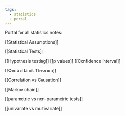 ```yaml
---
tags:
  - statistics
  - portal
---
```

Portal for all statistics notes:

[[Statistical Assumptions]]

[[Statistical Tests]]

[[Hypothesis testing]]
[[p values]]
[[Confidence Interval]]

[[Central Limit Theorem]]

[[Correlation vs Causation]]

[[Markov chain]]

[[parametric vs non-parametric tests]]

[[univariate vs multivariate]]

